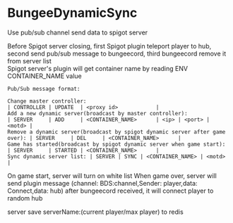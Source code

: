 # BungeeDynamicSync

Use pub/sub channel send data to spigot server  

Before Spigot server closing, first Spigot plugin teleport player to hub, second send pub/sub message to bungeecord, third bungeecord remove it from server list  
Spigot server's plugin will get container name by reading ENV CONTAINER_NAME value

```  
Pub/Sub message format:

Change master controller: 								                     | CONTROLLER | UPDATE  | <proxy id>            |
Add a new dynamic server(broadcast by master controller):                    | SERVER     | ADD     | <CONTAINER_NAME>      | <ip> | <port> | <motd> |
Remove a dynamic server(broadcast by spigot dynamic server after game over): | SERVER     | DEL     | <CONTAINER_NAME>      |
Game has started(broadcast by spigot dynamic server when game start):        | SERVER     | STARTED | <CONTAINER_NAME>      |
Sync dynamic server list: | SERVER | SYNC | <CONTAINER_NAME> | <motd> |
```  
On game start, server will turn on white list
When game over, server will send plugin message (channel: BDS:channel,Sender: player,data: Connect,data: hub) after bungeecord received, it will connect player to random hub

server save serverName:(current player/max player) to redis